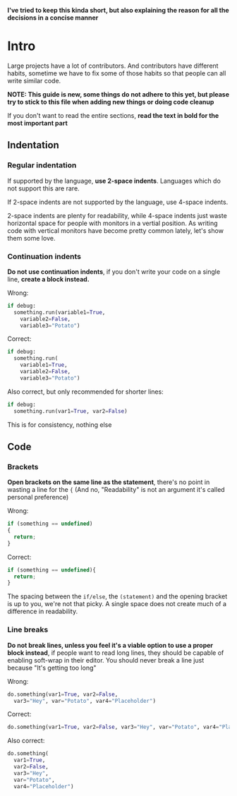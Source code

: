 **I've tried to keep this kinda short, but also explaining the reason for all the decisions in a concise manner**

# Intro

Large projects have a lot of contributors. And contributors have different habits, sometime we have to fix some of those habits so that people can all write similar code.

**NOTE: This guide is new, some things do not adhere to this yet, but please try to stick to this file when adding new things or doing code cleanup**

If you don't want to read the entire sections, **read the text in bold for the most important part**

## Indentation

### Regular indentation

If supported by the language, **use 2-space indents**. Languages which do not support this are rare.

If 2-space indents are not supported by the language, use 4-space indents. 

2-space indents are plenty for readability, while 4-space indents just waste horizontal space for people with monitors in a vertial position. As writing code with vertical monitors have become pretty common lately, let's show them some love.

### Continuation indents

**Do not use continuation indents**, if you don't write your code on a single line, **create a block instead.**

Wrong:

```python
if debug:
  something.run(variable1=True,
    variable2=False,
    variable3="Potato")
```

Correct:

```python
if debug:
  something.run(
    variable1=True,
    variable2=False,
    variable3="Potato")
```

Also correct, but only recommended for shorter lines:

```python
if debug:
  something.run(var1=True, var2=False)
```

This is for consistency, nothing else

## Code

### Brackets

**Open brackets on the same line as the statement**, there's no point in wasting a line for the `{` (And no, "Readability" is not an argument it's called personal preference)

Wrong:

```javascript
if (something == undefined)
{
  return;
}
```

Correct:

```javascript
if (something == undefined){
  return;
}
```

The spacing between the `if/else`, the `(statement)` and the opening bracket is up to you, we're not that picky. A single space does not create much of a difference in readability.

### Line breaks

**Do not break lines, unless you feel it's a viable option to use a proper block instead**, if people want to read long lines, they should be capable of enabling soft-wrap in their editor. You should never break a line just because "It's getting too long"

Wrong: 

```python
do.something(var1=True, var2=False,
  var3="Hey", var="Potato", var4="Placeholder")
```

Correct: 

```python
do.something(var1=True, var2=False, var3="Hey", var="Potato", var4="Placeholder")
```

Also correct: 

```python
do.something(
  var1=True,
  var2=False, 
  var3="Hey", 
  var="Potato", 
  var4="Placeholder")
```
